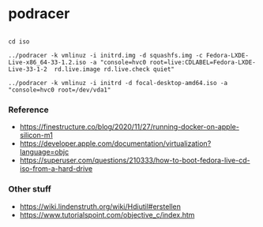 # podracer


```shell

cd iso

../podracer -k vmlinuz -i initrd.img -d squashfs.img -c Fedora-LXDE-Live-x86_64-33-1.2.iso -a "console=hvc0 root=live:CDLABEL=Fedora-LXDE-Live-33-1-2  rd.live.image rd.live.check quiet"

../podracer -k vmlinuz -i initrd -d focal-desktop-amd64.iso -a "console=hvc0 root=/dev/vda1"

```

### Reference

* https://finestructure.co/blog/2020/11/27/running-docker-on-apple-silicon-m1
* https://developer.apple.com/documentation/virtualization?language=objc
* https://superuser.com/questions/210333/how-to-boot-fedora-live-cd-iso-from-a-hard-drive

### Other stuff

* https://wiki.lindenstruth.org/wiki/Hdiutil#erstellen
* https://www.tutorialspoint.com/objective_c/index.htm

